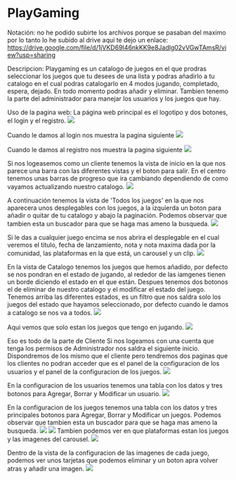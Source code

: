 # PlayGaming

Notación: no he podido subirte los archivos porque se pasaban del maximo por lo tanto lo he subido al drive aqui te dejo un enlace:
https://drive.google.com/file/d/1jVKD69I46nkKK9e8Jadlg02vVGwTAmsR/view?usp=sharing

Descripcion: Playgaming es un catalogo de juegos en el que prodras seleccionar los juegos que tu desees de una lista y podras añadirlo a tu catalogo en el cual podras catalogarlo en 4 modos jugando, completado, espera, dejado. En todo momento podras añadir y eliminar. Tambien tenemo la parte del administrador para manejar los usuarios y los juegos que hay.

Uso de la pagina web:
La página web principal es el logotipo y dos botones, el login y el registro.
<img src="https://github.com/samuelvalverde28/PlayGaming-Marzo/blob/master/Capturas%20playgaming%20marzo/Home.PNG" >

Cuando le damos al login nos muestra la pagina siguiente
<img src="https://github.com/samuelvalverde28/PlayGaming-Marzo/blob/master/Capturas%20playgaming%20marzo/Login.PNG" >

Cuando le damos al registro nos muestra la pagina siguiente
<img src="https://github.com/samuelvalverde28/PlayGaming-Marzo/blob/master/Capturas%20playgaming%20marzo/Registro.PNG" >

Si nos logeasemos como un cliente tenemos la vista de inicio en la que nos parece una barra con las diferentes vistas y el boton para salir. En el centro tenemos unas barras de progreso que ira cambiando dependiendo de como vayamos actualizando nuestro catalogo.
<img src="https://github.com/samuelvalverde28/PlayGaming-Marzo/blob/master/Capturas%20playgaming%20marzo/Inicio.PNG" >

A continuación tenemos la vista de 'Todos los juegos' en la que nos aparecera unos desplegables con los juegos, a la izquierda un boton para añadir o quitar de tu catalogo y abajo la paginación. Podemos observar que tambien esta un buscador para que se haga mas ameno la busqueda.
<img src="https://github.com/samuelvalverde28/PlayGaming-Marzo/blob/master/Capturas%20playgaming%20marzo/all.PNG" >

Si le das a cualquier juego encima se nos abrira el desplegable en el cual veremos el titulo, fecha de lanzamiento, nota y nota maxima dada por la comunidad, las plataformas en la que está, un carousel y un clip.
<img src="https://github.com/samuelvalverde28/PlayGaming-Marzo/blob/master/Capturas%20playgaming%20marzo/desplegable.PNG" >

En la vista de Catalogo tenemos los juegos que hemos añadido, por defecto se nos pondran en el estado de jugando, al rededor de las iamgenes tienen un borde diciendo el estado en el que están. Despues tenemos dos botonos el de eliminar de nuestro catalogo y el modificar el estado del juego.
Tenemos arriba las diferentes estados, es un filtro que nos saldra solo los juegos del estado que hayamos seleccionado, por defecto cuando le damos a catalogo se nos va a todos. 
<img src="https://github.com/samuelvalverde28/PlayGaming-Marzo/blob/master/Capturas%20playgaming%20marzo/Catalogo.PNG" >

Aqui vemos que solo estan los juegos que tengo en jugando.
<img src="https://github.com/samuelvalverde28/PlayGaming-Marzo/blob/master/Capturas%20playgaming%20marzo/Jugando.PNG" >

Eso es todo de la parte de Cliente
Si nos logeamos con una cuenta que tenga los permisos de Administrador nos saldra el siguiente inicio.
Dispondremos de los mismo que el cliente pero tendremos dos paginas que los clientes no podran acceder que es el panel de la configuracion de los usuarios y el panel de la configuracion de los juegos.
<img src="https://github.com/samuelvalverde28/PlayGaming-Marzo/blob/master/Capturas%20playgaming%20marzo/InicioAdmin.PNG" >

En la configuracion de los usuarios tenemos una tabla con los datos y tres botonos para Agregar, Borrar y Modificar un usuario.
<img src="https://github.com/samuelvalverde28/PlayGaming-Marzo/blob/master/Capturas%20playgaming%20marzo/configUsu.PNG" >

En la configuracion de los juegos tenemos una tabla con los datos y tres principales botonos para Agregar, Borrar y Modificar un juegos. Podemos observar que tambien esta un buscador para que se haga mas ameno la busqueda.
<img src="https://github.com/samuelvalverde28/PlayGaming-Marzo/blob/master/Capturas%20playgaming%20marzo/configJuegos1.PNG" >
<img src="https://github.com/samuelvalverde28/PlayGaming-Marzo/blob/master/Capturas%20playgaming%20marzo/configJuegos2.PNG" >
Tambien podemos ver en que plataformas estan los juegos y las imagenes del carousel.
<img src="https://github.com/samuelvalverde28/PlayGaming-Marzo/blob/master/Capturas%20playgaming%20marzo/configJuegos3.PNG" >

Dentro de la vista de la configuracion de las imagenes de cada juego, podemos ver unos tarjetas que podemos eliminar y un boton apra volver atras y añadir una imagen.
<img src="https://github.com/samuelvalverde28/PlayGaming-Marzo/blob/master/Capturas%20playgaming%20marzo/configImagenes.PNG" >
